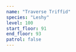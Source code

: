 ```yaml
---
name: "Traverse Triffid"
species: "Leshy"
level: 100
start_floor: 91
end_floor: 93
patrol: false
---
```

